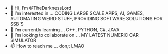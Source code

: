 - 👋 Hi, I’m @TheDarknessLord
- 👀 I’m interested in ... CODING LARGE SCALE APPS, AI, GAMES, AUTOMATING WEIRD STUFF, PROVIDING SOFTWARE SOLUTIONS FOR SSB'S
- 🌱 I’m currently learning ... C++, PYTHON, C#, JAVA
- 💞️ I’m looking to collaborate on ... MY LATEST NUMERIC CAR SIMULATOR 
- 📫 How to reach me ... don,t LMAO

<!---
TheDarknessLord/TheDarknessLord is a ✨ special ✨ repository because its `README.md` (this file) appears on your GitHub profile.
You can click the Preview link to take a look at your changes.
--->
